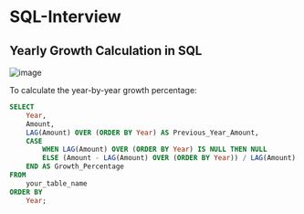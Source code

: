 # SQL-Interview

## Yearly Growth Calculation in SQL

![image](https://github.com/user-attachments/assets/5232184b-cade-44ad-8d6c-011ffb8185bd)

To calculate the year-by-year growth percentage:

```sql
SELECT 
    Year,
    Amount,
    LAG(Amount) OVER (ORDER BY Year) AS Previous_Year_Amount,
    CASE 
        WHEN LAG(Amount) OVER (ORDER BY Year) IS NULL THEN NULL 
        ELSE (Amount - LAG(Amount) OVER (ORDER BY Year)) / LAG(Amount) OVER (ORDER BY Year) * 100 
    END AS Growth_Percentage
FROM 
    your_table_name
ORDER BY 
    Year;
